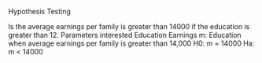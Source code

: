 Hypothesis Testing

Is the average earnings per family is greater than 14000 if the education is greater than 12.
  Parameters interested
    Education
    Earnings
  m: Education when average earnings per family is greater than 14,000
  H0: m = 14000
  Ha: m < 14000


